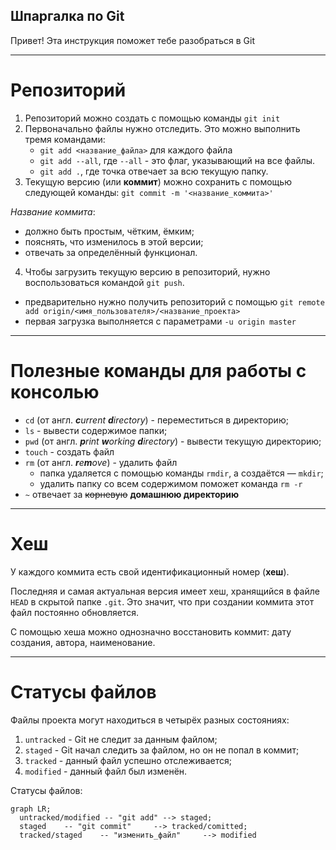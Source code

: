 ## Шпаргалка по Git

Привет! Эта инструкция поможет тебе разобраться в Git

---

# Репозиторий

1. Репозиторий можно создать с помощью команды `git init`
2. Первоначально файлы нужно отследить. Это можно выполнить тремя командами:
	- `git add <название_файла>` для каждого файла
	- `git add --all`, где `--all` - это флаг, указывающий на все файлы.
 	- `git add .`, где точка отвечает за всю текущую папку.
3. Текущую версию (или **коммит**) можно сохранить с помощью следующей команды:
`git commit -m '<название_коммита>'`

_Название коммита_:
* должно быть простым, чётким, ёмким;
* пояснять, что изменилось в этой версии;
* отвечать за определённый функционал.

4. Чтобы загрузить текущую версию в репозиторий, нужно воспользоваться командой `git push`.
  - предварительно нужно получить репозиторий с помощью `git remote add origin/<имя_пользователя>/<название_проекта>`
  - первая загрузка выполняется с параметрами `-u origin master`
---

# Полезные команды для работы с консолью

* `cd` (от англ. _**c**urrent **d**irectory_) - переместиться в директорию;
* `ls` - вывести содержимое папки;
* `pwd` (от англ. _**p**rint **w**orking **d**irectory_) - вывести текущую директорию;
* `touch` - создать файл
* `rm` (от англ. _**r**e**m**ove_) - удалить файл
	- папка удаляется с помощью команды `rmdir`, а создаётся — `mkdir`;
	- удалить папку со всем содержимом поможет команда `rm -r`
* `~` отвечает за ~~корневую~~ **домашнюю директорию**

---

# Хеш

У каждого коммита есть свой идентификационный номер (**хеш**).

Последняя и самая актуальная версия имеет хеш, хранящийся в файле `HEAD` в скрытой папке `.git`. Это значит, что при создании коммита этот файл постоянно обновляется.

С помощью хеша можно однозначно восстановить коммит: дату создания, автора, наименование.

---

# Статусы файлов

Файлы проекта могут находиться в четырёх разных состояниях:
1. `untracked` - Git не следит за данным файлом;
2. `staged` - Git начал следить за файлом, но он не попал в коммит;
3. `tracked` - данный файл успешно отслеживается;
4. `modified` - данный файл был изменён.

Статусы файлов:
```mermaid
graph LR;
  untracked/modified -- "git add" --> staged;
  staged    -- "git commit"     --> tracked/comitted;
  tracked/staged    -- "изменить_файл"     --> modified
```